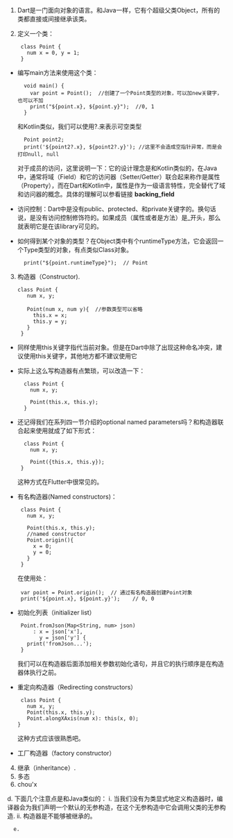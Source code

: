 1. Dart是一门面向对象的语言。和Java一样，它有个超级父类Object，所有的类都直接或间接继承该类。
2. 定义一个类：

		class Point {  
		  num x = 0, y = 1;  
		}
- 编写main方法来使用这个类：
	   
		void main() {  
		  var point = Point();  //创建了一个Point类型的对象，可以加new关键字，也可以不加
		  print("${point.x}, ${point.y}");  //0, 1
		}
	 和Kotlin类似，我们可以使用?.来表示可空类型
	
		Point point2;  
		print('${point2?.x}, ${point2?.y}'); //这里不会造成空指针异常，而是会打印null, null
	对于成员的访问，这里说明一下：它的设计理念是和Kotlin类似的，在Java中，通常将域（Field）和它的访问器（Setter/Getter）联合起来称作是属性（Property），而在Dart和Kotlin中，属性是作为一级语言特性，完全替代了域和访问器的概念。具体的理解可以参看链接 **backing_field**
	
- 访问控制：Dart中是没有public、protected、和private关键字的。换句话说，是没有访问控制修饰符的。如果成员（属性或者是方法）是_开头，那么就表明它是在该library可见的。
	
- 如何得到某个对象的类型？在Object类中有个runtimeType方法，它会返回一个Type类型的对象，有点类似Class对象。
		  
		print("${point.runtimeType}");	// Point
3. 构造器（Constructor).

	   class Point {  
		  num x, y;  
	    
		  Point(num x, num y){  //参数类型可以省略
		    this.x = x;  
		    this.y = y;  
		  }  
		}
- 同样使用this关键字指代当前对象。但是在Dart中除了出现这种命名冲突，建议使用this关键字，其他地方都不建议使用它
	
- 实际上这么写构造器有点繁琐，可以改造一下：
	
		class Point {  
		  num x, y;  
		    
		  Point(this.x, this.y);
		}
- 还记得我们在系列四一节介绍的optional named parameters吗？和构造器联合起来使用就成了如下形式：
	
		class Point {  
	      num x, y;  
	  
	      Point({this.x, this.y});  
	   }
	 这种方式在Flutter中很常见的。
	  
-  有名构造器(Named constructors)：
	
		class Point {  
		  num x, y;  
	  
		  Point(this.x, this.y);  
	      //named constructor
		  Point.origin(){  
		    x = 0;  
		    y = 0;  
		  }  
		}
	在使用处：
		
		var point = Point.origin();  // 通过有名构造器创建Point对象
		print('${point.x}, ${point.y}');	// 0, 0

 - 初始化列表（initializer list）
   
	    Point.fromJson(Map<String, num> json)  
		    : x = json['x'],  
		      y = json['y'] {  
		  print('fromJson...');  
		}
	我们可以在构造器后面添加相关参数初始化语句，并且它的执行顺序是在构造器体执行之前。
 - 重定向构造器（Redirecting constructors）
    
	    class Point {  
		  num x, y;  
		  Point(this.x, this.y);  
		  Point.alongXAxis(num x): this(x, 0);
	   }
	这种方式应该很熟悉吧。
- 工厂构造器（factory constructor）
4. 继承（inheritance）.
5. 多态
6. chou'x






























d. 下面几个注意点是和Java类似的：
	  i.  当我们没有为类显式地定义构造器时，编译器会为我们声明一个默认的无参构造，在这个无参构造中它会调用父类的无参构造.
	  ii. 构造器是不能够被继承的。
	  
	  e. 
<!--stackedit_data:
eyJoaXN0b3J5IjpbLTEyOTU2MjQ0NDhdfQ==
-->